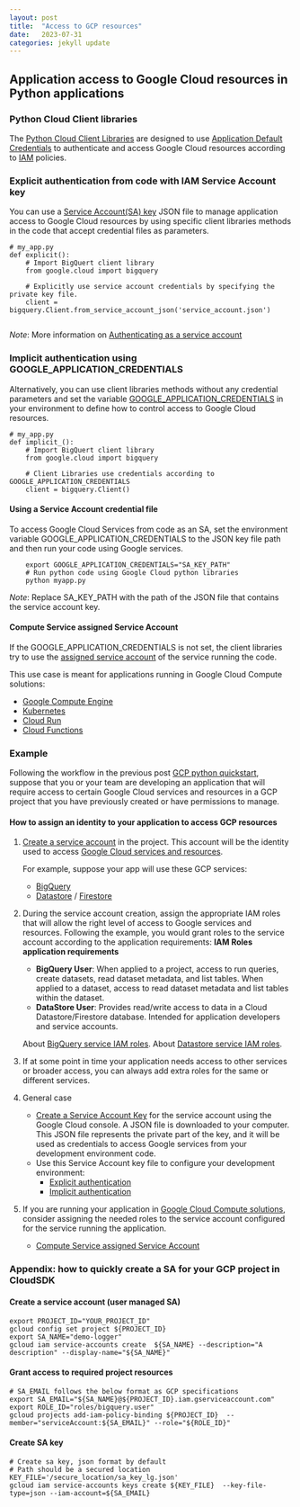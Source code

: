 ```yaml
---
layout: post
title:  "Access to GCP resources"
date:   2023-07-31
categories: jekyll update
---
```


## Application access to Google Cloud resources in Python applications
### Python Cloud Client libraries
The [Python Cloud Client Libraries](https://cloud.google.com/python/docs/reference?l=python) are designed to use 
[Application Default Credentials](https://cloud.google.com/docs/authentication/application-default-credentials) to authenticate
and access Google Cloud resources according to [IAM](https://cloud.google.com/iam) policies.

### Explicit authentication from code with IAM Service Account key  
You can use a [Service Account(SA) key](https://cloud.google.com/iam/docs/keys-create-delete) JSON file to manage 
application access to Google Cloud resources by using specific client libraries methods in the code that accept 
credential files as parameters.
 

```pyhton
# my_app.py
def explicit():
    # Import BigQuert client library
    from google.cloud import bigquery
    
    # Explicitly use service account credentials by specifying the private key file.
    client = bigquery.Client.from_service_account_json('service_account.json')
    
```     

*Note*: More information on [Authenticating as a service account](https://cloud.google.com/docs/authentication/production#auth-cloud-explicit-python)

### Implicit authentication using GOOGLE_APPLICATION_CREDENTIALS
Alternatively, you can use  client libraries methods without any credential parameters and set the variable
[GOOGLE_APPLICATION_CREDENTIALS](https://cloud.google.com/docs/authentication/application-default-credentials) in your
environment to define how to control access to Google Cloud resources.

```pyhton
# my_app.py
def implicit_():
    # Import BigQuert client library
    from google.cloud import bigquery
    
    # Client Libraries use credentials according to GOOGLE_APPLICATION_CREDENTIALS 
    client = bigquery.Client()

```        

#### Using a Service Account credential file
To access Google Cloud Services from code as an SA, set the environment variable GOOGLE_APPLICATION_CREDENTIALS to the 
JSON key file path and then run your code using Google services.  

```shell 
    export GOOGLE_APPLICATION_CREDENTIALS="SA_KEY_PATH"
    # Run python code using Google Cloud python libraries
    python myapp.py
```

*Note*: Replace SA_KEY_PATH with the path of the JSON file that contains the service account key.


#### Compute Service assigned Service Account
If the GOOGLE_APPLICATION_CREDENTIALS is not set, the client libraries try to use the 
[assigned service account](https://cloud.google.com/docs/authentication/application-default-credentials#attached-saservice)
of the service running the code.  

This use case is meant for applications running in Google Cloud Compute solutions:  
* [Google Compute Engine](https://cloud.google.com/compute/docs/access/create-enable-service-accounts-for-instances) 
* [Kubernetes](https://cloud.google.com/kubernetes-engine/docs/how-to/workload-identity)
* [Cloud Run](https://cloud.google.com/run/docs/securing/service-identity)
* [Cloud Functions](https://cloud.google.com/functions/docs/securing/function-identity)  

    


### Example
Following the workflow in the previous post  [GCP python quickstart](/blog/jekyll/update/2023/07/27/gcp-python-quickstart), suppose that 
you or your team are developing  an application that will require access to certain Google Cloud services and resources 
in a GCP project that you have previously created or have permissions to manage.

#### How to assign an identity to your application to access GCP resources 

1. [Create a service account](https://cloud.google.com/iam/docs/samples/iam-create-service-account) in the project.
   This account will be the identity used to access [Google Cloud services and resources](https://cloud.google.com/products).  
  
   For example, suppose your app will use these GCP services: 
     * [BigQuery](https://cloud.google.com/bigquery) 
     * [Datastore](https://cloud.google.com/datastore)  / [Firestore](https://cloud.google.com/firestore)

2. During the service account creation, assign the appropriate IAM  roles that will allow the 
right level of access to Google services and resources. 
    Following the example, you would grant roles to the service account according to the application requirements:
   **IAM Roles application requirements**
   * **BigQuery User**: When applied to a project, access to run queries, create datasets, read dataset metadata, and list tables. When applied to a dataset, access to read dataset metadata and list tables within the dataset.
   * **DataStore User**: Provides read/write access to data in a Cloud Datastore/Firestore database. Intended for application developers and service accounts.
   
    About [BigQuery service IAM roles](https://cloud.google.com/bigquery/docs/access-control#bigquery).
    About [Datastore service IAM roles](https://cloud.google.com/datastore/docs/access/iam#iam_roles).

3. If at some point in time your application needs access to other services or broader access, you can always add extra 
roles for the same or different services.

4. General case 
   * [Create a Service Account Key](https://cloud.google.com/iam/docs/creating-managing-service-account-keys#console) 
      for the service account using the Google Cloud console. 
      A JSON file is downloaded to your computer. This JSON file represents the private part of the key, and it will be
      used as credentials to access Google services from your development environment code. 
   * Use this Service Account key file to configure your development environment:      
      * [Explicit authentication](#explicit-authentication-from-code-with-iam-service-account-key)  
      * [Implicit authentication](#implicit-authentication-using-google_application_credentials)

5. If you are running your application in [Google Cloud Compute solutions](https://cloud.google.com/products/compute), 
consider assigning the needed roles to the service account configured for the service running the application.
   * [Compute Service assigned Service Account](#compute-service-assigned-service-account)




### Appendix:  how to quickly create a SA for your GCP project in CloudSDK
#### Create a service account (user managed SA)
```shell
export PROJECT_ID="YOUR_PROJECT_ID"
gcloud config set project ${PROJECT_ID}
export SA_NAME="demo-logger"
gcloud iam service-accounts create  ${SA_NAME} --description="A description" --display-name="${SA_NAME}"
```
#### Grant access to required project resources 
```shell
# SA_EMAIL follows the below format as GCP specifications
export SA_EMAIL="${SA_NAME}@${PROJECT_ID}.iam.gserviceaccount.com"
export ROLE_ID="roles/bigquery.user"
gcloud projects add-iam-policy-binding ${PROJECT_ID}  --member="serviceAccount:${SA_EMAIL}" --role="${ROLE_ID}"
```
#### Create SA key
```shell
# Create sa key, json format by default
# Path should be a secured location 
KEY_FILE='/secure_location/sa_key_lg.json'
gcloud iam service-accounts keys create ${KEY_FILE}  --key-file-type=json --iam-account=${SA_EMAIL}
```

